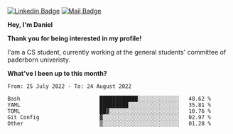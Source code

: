 [![Linkedin Badge](https://img.shields.io/badge/-LinkedIn-0e76a8?style=flat-square&logo=Linkedin&logoColor=white)](https://www.linkedin.com/in/daniel-negi-592ba3223/)
[![Mail Badge](https://img.shields.io/badge/Gmail-D14836?style=flat-square&logo=gmail&logoColor=white)](mailto:daniel.ravi.negi@googlemail.com)

**Hey, I'm Daniel**

**Thank you for being interested in my profile!**

I'am a CS student, currently working at the general students' committee of paderborn univeristy.

**What've I been up to this month?** 

<!--START_SECTION:waka-->

```text
From: 25 July 2022 - To: 24 August 2022

Bash                         ████████████░░░░░░░░░░░░░   48.62 %
YAML                         █████████░░░░░░░░░░░░░░░░   35.81 %
TOML                         ██▓░░░░░░░░░░░░░░░░░░░░░░   10.76 %
Git Config                   ▓░░░░░░░░░░░░░░░░░░░░░░░░   02.97 %
Other                        ▒░░░░░░░░░░░░░░░░░░░░░░░░   01.28 %
```

<!--END_SECTION:waka-->
